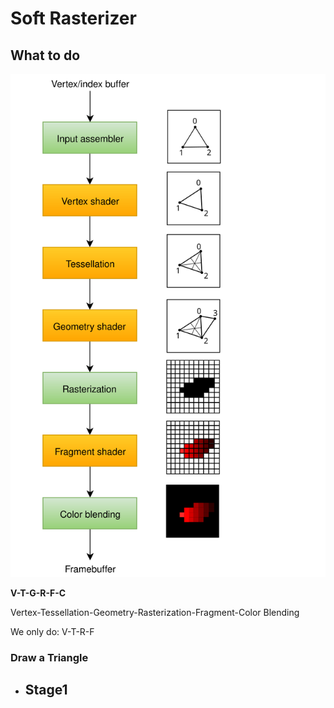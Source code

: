 # Soft Rasterizer

## What to do

![Pipeline](Wiki.assets/Pipeline.svg)

**V-T-G-R-F-C**

Vertex-Tessellation-Geometry-Rasterization-Fragment-Color Blending

We only do: V-T-R-F

### Draw a Triangle

- Stage1
  - 

